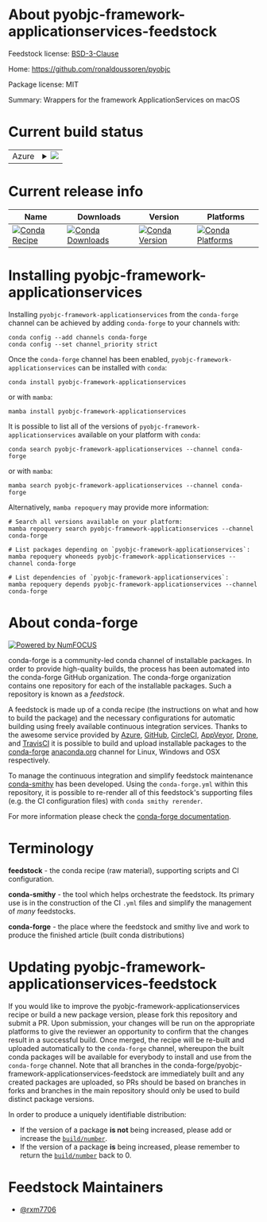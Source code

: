 About pyobjc-framework-applicationservices-feedstock
====================================================

Feedstock license: [BSD-3-Clause](https://github.com/conda-forge/pyobjc-framework-applicationservices-feedstock/blob/main/LICENSE.txt)

Home: https://github.com/ronaldoussoren/pyobjc

Package license: MIT

Summary: Wrappers for the framework ApplicationServices on macOS

Current build status
====================


<table>
    
  <tr>
    <td>Azure</td>
    <td>
      <details>
        <summary>
          <a href="https://dev.azure.com/conda-forge/feedstock-builds/_build/latest?definitionId=20358&branchName=main">
            <img src="https://dev.azure.com/conda-forge/feedstock-builds/_apis/build/status/pyobjc-framework-applicationservices-feedstock?branchName=main">
          </a>
        </summary>
        <table>
          <thead><tr><th>Variant</th><th>Status</th></tr></thead>
          <tbody><tr>
              <td>osx_64_python3.10.____cpython</td>
              <td>
                <a href="https://dev.azure.com/conda-forge/feedstock-builds/_build/latest?definitionId=20358&branchName=main">
                  <img src="https://dev.azure.com/conda-forge/feedstock-builds/_apis/build/status/pyobjc-framework-applicationservices-feedstock?branchName=main&jobName=osx&configuration=osx%20osx_64_python3.10.____cpython" alt="variant">
                </a>
              </td>
            </tr><tr>
              <td>osx_64_python3.11.____cpython</td>
              <td>
                <a href="https://dev.azure.com/conda-forge/feedstock-builds/_build/latest?definitionId=20358&branchName=main">
                  <img src="https://dev.azure.com/conda-forge/feedstock-builds/_apis/build/status/pyobjc-framework-applicationservices-feedstock?branchName=main&jobName=osx&configuration=osx%20osx_64_python3.11.____cpython" alt="variant">
                </a>
              </td>
            </tr><tr>
              <td>osx_64_python3.12.____cpython</td>
              <td>
                <a href="https://dev.azure.com/conda-forge/feedstock-builds/_build/latest?definitionId=20358&branchName=main">
                  <img src="https://dev.azure.com/conda-forge/feedstock-builds/_apis/build/status/pyobjc-framework-applicationservices-feedstock?branchName=main&jobName=osx&configuration=osx%20osx_64_python3.12.____cpython" alt="variant">
                </a>
              </td>
            </tr><tr>
              <td>osx_64_python3.8.____cpython</td>
              <td>
                <a href="https://dev.azure.com/conda-forge/feedstock-builds/_build/latest?definitionId=20358&branchName=main">
                  <img src="https://dev.azure.com/conda-forge/feedstock-builds/_apis/build/status/pyobjc-framework-applicationservices-feedstock?branchName=main&jobName=osx&configuration=osx%20osx_64_python3.8.____cpython" alt="variant">
                </a>
              </td>
            </tr><tr>
              <td>osx_64_python3.9.____cpython</td>
              <td>
                <a href="https://dev.azure.com/conda-forge/feedstock-builds/_build/latest?definitionId=20358&branchName=main">
                  <img src="https://dev.azure.com/conda-forge/feedstock-builds/_apis/build/status/pyobjc-framework-applicationservices-feedstock?branchName=main&jobName=osx&configuration=osx%20osx_64_python3.9.____cpython" alt="variant">
                </a>
              </td>
            </tr>
          </tbody>
        </table>
      </details>
    </td>
  </tr>
</table>

Current release info
====================

| Name | Downloads | Version | Platforms |
| --- | --- | --- | --- |
| [![Conda Recipe](https://img.shields.io/badge/recipe-pyobjc--framework--applicationservices-green.svg)](https://anaconda.org/conda-forge/pyobjc-framework-applicationservices) | [![Conda Downloads](https://img.shields.io/conda/dn/conda-forge/pyobjc-framework-applicationservices.svg)](https://anaconda.org/conda-forge/pyobjc-framework-applicationservices) | [![Conda Version](https://img.shields.io/conda/vn/conda-forge/pyobjc-framework-applicationservices.svg)](https://anaconda.org/conda-forge/pyobjc-framework-applicationservices) | [![Conda Platforms](https://img.shields.io/conda/pn/conda-forge/pyobjc-framework-applicationservices.svg)](https://anaconda.org/conda-forge/pyobjc-framework-applicationservices) |

Installing pyobjc-framework-applicationservices
===============================================

Installing `pyobjc-framework-applicationservices` from the `conda-forge` channel can be achieved by adding `conda-forge` to your channels with:

```
conda config --add channels conda-forge
conda config --set channel_priority strict
```

Once the `conda-forge` channel has been enabled, `pyobjc-framework-applicationservices` can be installed with `conda`:

```
conda install pyobjc-framework-applicationservices
```

or with `mamba`:

```
mamba install pyobjc-framework-applicationservices
```

It is possible to list all of the versions of `pyobjc-framework-applicationservices` available on your platform with `conda`:

```
conda search pyobjc-framework-applicationservices --channel conda-forge
```

or with `mamba`:

```
mamba search pyobjc-framework-applicationservices --channel conda-forge
```

Alternatively, `mamba repoquery` may provide more information:

```
# Search all versions available on your platform:
mamba repoquery search pyobjc-framework-applicationservices --channel conda-forge

# List packages depending on `pyobjc-framework-applicationservices`:
mamba repoquery whoneeds pyobjc-framework-applicationservices --channel conda-forge

# List dependencies of `pyobjc-framework-applicationservices`:
mamba repoquery depends pyobjc-framework-applicationservices --channel conda-forge
```


About conda-forge
=================

[![Powered by
NumFOCUS](https://img.shields.io/badge/powered%20by-NumFOCUS-orange.svg?style=flat&colorA=E1523D&colorB=007D8A)](https://numfocus.org)

conda-forge is a community-led conda channel of installable packages.
In order to provide high-quality builds, the process has been automated into the
conda-forge GitHub organization. The conda-forge organization contains one repository
for each of the installable packages. Such a repository is known as a *feedstock*.

A feedstock is made up of a conda recipe (the instructions on what and how to build
the package) and the necessary configurations for automatic building using freely
available continuous integration services. Thanks to the awesome service provided by
[Azure](https://azure.microsoft.com/en-us/services/devops/), [GitHub](https://github.com/),
[CircleCI](https://circleci.com/), [AppVeyor](https://www.appveyor.com/),
[Drone](https://cloud.drone.io/welcome), and [TravisCI](https://travis-ci.com/)
it is possible to build and upload installable packages to the
[conda-forge](https://anaconda.org/conda-forge) [anaconda.org](https://anaconda.org/)
channel for Linux, Windows and OSX respectively.

To manage the continuous integration and simplify feedstock maintenance
[conda-smithy](https://github.com/conda-forge/conda-smithy) has been developed.
Using the ``conda-forge.yml`` within this repository, it is possible to re-render all of
this feedstock's supporting files (e.g. the CI configuration files) with ``conda smithy rerender``.

For more information please check the [conda-forge documentation](https://conda-forge.org/docs/).

Terminology
===========

**feedstock** - the conda recipe (raw material), supporting scripts and CI configuration.

**conda-smithy** - the tool which helps orchestrate the feedstock.
                   Its primary use is in the construction of the CI ``.yml`` files
                   and simplify the management of *many* feedstocks.

**conda-forge** - the place where the feedstock and smithy live and work to
                  produce the finished article (built conda distributions)


Updating pyobjc-framework-applicationservices-feedstock
=======================================================

If you would like to improve the pyobjc-framework-applicationservices recipe or build a new
package version, please fork this repository and submit a PR. Upon submission,
your changes will be run on the appropriate platforms to give the reviewer an
opportunity to confirm that the changes result in a successful build. Once
merged, the recipe will be re-built and uploaded automatically to the
`conda-forge` channel, whereupon the built conda packages will be available for
everybody to install and use from the `conda-forge` channel.
Note that all branches in the conda-forge/pyobjc-framework-applicationservices-feedstock are
immediately built and any created packages are uploaded, so PRs should be based
on branches in forks and branches in the main repository should only be used to
build distinct package versions.

In order to produce a uniquely identifiable distribution:
 * If the version of a package **is not** being increased, please add or increase
   the [``build/number``](https://docs.conda.io/projects/conda-build/en/latest/resources/define-metadata.html#build-number-and-string).
 * If the version of a package **is** being increased, please remember to return
   the [``build/number``](https://docs.conda.io/projects/conda-build/en/latest/resources/define-metadata.html#build-number-and-string)
   back to 0.

Feedstock Maintainers
=====================

* [@rxm7706](https://github.com/rxm7706/)

